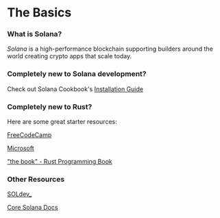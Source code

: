# The Basics

### What is Solana?

_Solana_ is a high-performance blockchain supporting builders around the world creating crypto apps that scale today.

### Completely new to Solana development?

Check out Solana Cookbook's [Installation Guide](https://solanacookbook.com/getting-started/installation.html)

### Completely new to Rust?&#x20;

Here are some great starter resources:

[FreeCodeCamp](https://www.freecodecamp.org/news/rust-in-replit/)

[Microsoft](https://docs.microsoft.com/en-us/learn/paths/rust-first-steps/)

["the book" - Rust Programming Book](https://doc.rust-lang.org/book/)

### Other Resources

[SOLdev\_](https://soldev.app/?utm\_source=solana.com)

[Core Solana Docs](https://docs.solana.com/?utm\_source=solana.com)
